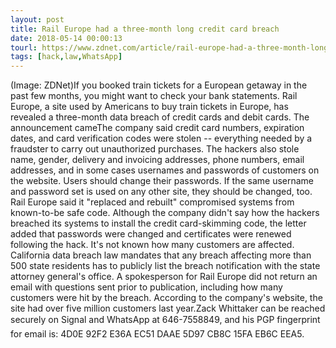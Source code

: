 ```yaml
---
layout: post
title: Rail Europe had a three-month long credit card breach
date: 2018-05-14 00:00:13
tourl: https://www.zdnet.com/article/rail-europe-had-a-three-month-long-credit-card-breach/
tags: [hack,law,WhatsApp]
---
```

(Image: ZDNet)If you booked train tickets for a European getaway in the past few months, you might want to check your bank statements. Rail Europe, a site used by Americans to buy train tickets in Europe, has revealed a three-month data breach of credit cards and debit cards. The announcement cameThe company said credit card numbers, expiration dates, and card verification codes were stolen -- everything needed by a fraudster to carry out unauthorized purchases. The hackers also stole name, gender, delivery and invoicing addresses, phone numbers, email addresses, and in some cases usernames and passwords of customers on the website. Users should change their passwords. If the same username and password set is used on any other site, they should be changed, too. Rail Europe said it "replaced and rebuilt" compromised systems from known-to-be safe code. Although the company didn't say how the hackers breached its systems to install the credit card-skimming code, the letter added that passwords were changed and certificates were renewed following the hack. It's not known how many customers are affected. California data breach law mandates that any breach affecting more than 500 state residents has to publicly list the breach notification with the state attorney general's office. A spokesperson for Rail Europe did not return an email with questions sent prior to publication, including how many customers were hit by the breach. According to the company's website, the site had over five million customers last year.Zack Whittaker can be reached securely on Signal and WhatsApp at 646-7558849, and his PGP fingerprint for email is: 4D0E 92F2 E36A EC51 DAAE 5D97 CB8C 15FA EB6C EEA5.